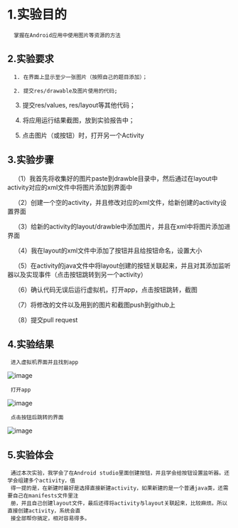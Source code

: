 # 1.实验目的   

      掌握在Android应用中使用图片等资源的方法 
      
 ## 2.实验要求  

      1. 在界面上显示至少一张图片（按照自己的题目添加）；
     
      2. 提交res/drawable及图片使用的代码;
      
      3. 提交res/values, res/layout等其他代码；
      
      4. 将应用运行结果截图，放到实验报告中；
      
      5. 点击图片（或按钮）时，打开另一个Activity
      
 ## 3.实验步骤
     （1）我首先将收集好的图片paste到drawble目录中，然后通过在layout中activity对应的xml文件中将图片添加到界面中
     
     （2）创建一个空的activity，并且修改对应的xml文件，给新创建的activity设置界面
     
     （3）给新的activity的layout/drawble中添加图片，并且在xml中将图片添加进界面
     
     （4）我在layout的xml文件中添加了按钮并且给按钮命名，设置大小
     
     （5）在activity的java文件中将layout创建的按钮关联起来，并且对其添加监听器以及实现事件（点击按钮跳转到另一个activity）
     
     （6）确认代码无误后运行虚拟机，打开app，点击按钮跳转，截图
     
     （7）将修改的文件以及用到的图片和截图push到github上
     
     （8）提交pull request
     
 ## 4.实验结果
 
     进入虚拟机界面并且找到app
     
 ![image](https://github.com/zzhuangj/android-labs-2018/blob/master/soft1614080902413/1.png)
 
     打开app
     
 ![image](https://github.com/zzhuangj/android-labs-2018/blob/master/soft1614080902413/2.png)
 
     点击按钮后跳转的界面
     
 ![image](https://github.com/zzhuangj/android-labs-2018/blob/master/soft1614080902413/3.png)	
 
 ## 5.实验体会   
     通过本次实验，我学会了在Android studio里面创建按钮，并且学会给按钮设置监听器。还学会组建多个activity，值
     得一提的是，在新建时最好是选择直接新建activity，如果新建的是一个普通java类，还需要自己在manifests文件里注
     册，并且自己创建layout文件，最后还得将activity与layout关联起来，比较麻烦。所以直接创建activity，系统会直
     接全部帮你搞定，相对容易得多。
